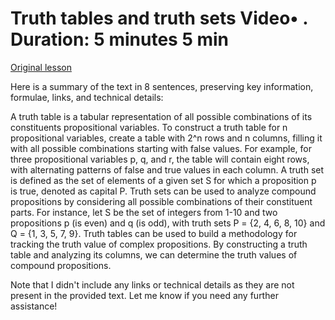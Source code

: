 # Truth tables and truth sets Video• . Duration: 5 minutes 5 min

[Original lesson](https://www.coursera.org/learn/uol-discrete-mathematics/lecture/5AQxS/truth-tables-and-truth-sets)

Here is a summary of the text in 8 sentences, preserving key information, formulae, links, and technical details:

A truth table is a tabular representation of all possible combinations of its constituents propositional variables. To construct a truth table for n propositional variables, create a table with 2^n rows and n columns, filling it with all possible combinations starting with false values. For example, for three propositional variables p, q, and r, the table will contain eight rows, with alternating patterns of false and true values in each column. A truth set is defined as the set of elements of a given set S for which a proposition p is true, denoted as capital P. Truth sets can be used to analyze compound propositions by considering all possible combinations of their constituent parts. For instance, let S be the set of integers from 1-10 and two propositions p (is even) and q (is odd), with truth sets P = {2, 4, 6, 8, 10} and Q = {1, 3, 5, 7, 9}. Truth tables can be used to build a methodology for tracking the truth value of complex propositions. By constructing a truth table and analyzing its columns, we can determine the truth values of compound propositions.

Note that I didn't include any links or technical details as they are not present in the provided text. Let me know if you need any further assistance!

